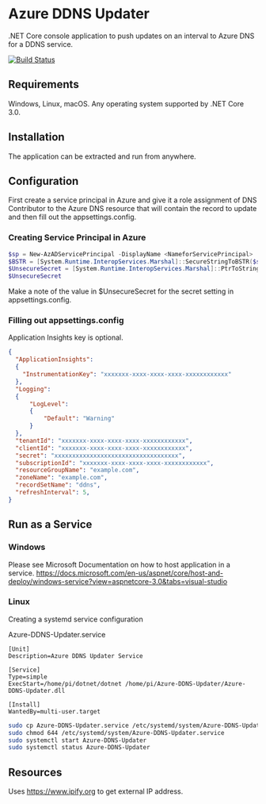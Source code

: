 # Azure DDNS Updater #
.NET Core console application to push updates on an interval to Azure DNS for a DDNS service.

[![Build Status](https://ericingland.visualstudio.com/Azure-DDNS-Updater/_apis/build/status/eingland.Azure-DDNS-Updater?branchName=master)](https://ericingland.visualstudio.com/Azure-DDNS-Updater/_build/latest?definitionId=9&branchName=master)

## Requirements ##
Windows, Linux, macOS.
Any operating system supported by .NET Core 3.0.

## Installation ##
The application can be extracted and run from anywhere.

## Configuration ##

First create a service principal in Azure and give it a role assignment of DNS Contributor to the Azure DNS resource that will contain the record to update and then fill out the appsettings.config.

### Creating Service Principal in Azure ###

```powershell
$sp = New-AzADServicePrincipal -DisplayName <NameforServicePrincipal>
$BSTR = [System.Runtime.InteropServices.Marshal]::SecureStringToBSTR($sp.Secret)
$UnsecureSecret = [System.Runtime.InteropServices.Marshal]::PtrToStringAuto($BSTR)
$UnsecureSecret
```
Make a note of the value in $UnsecureSecret for the secret setting in appsettings.config.


### Filling out appsettings.config ###

Application Insights key is optional.

```json
{
  "ApplicationInsights": 
  {
    "InstrumentationKey": "xxxxxxx-xxxx-xxxx-xxxx-xxxxxxxxxxxx"
  },
  "Logging":
  {
      "LogLevel":
      {
          "Default": "Warning"
      }
  },
  "tenantId": "xxxxxxx-xxxx-xxxx-xxxx-xxxxxxxxxxxx",
  "clientId": "xxxxxxx-xxxx-xxxx-xxxx-xxxxxxxxxxxx",
  "secret": "xxxxxxxxxxxxxxxxxxxxxxxxxxxxxxxxxxx",
  "subscriptionId": "xxxxxxx-xxxx-xxxx-xxxx-xxxxxxxxxxxx",
  "resourceGroupName": "example.com",
  "zoneName": "example.com",
  "recordSetName": "ddns",
  "refreshInterval": 5,
}
```
## Run as a Service ##

### Windows ###

Please see Microsoft Documentation on how to host application in a service.
https://docs.microsoft.com/en-us/aspnet/core/host-and-deploy/windows-service?view=aspnetcore-3.0&tabs=visual-studio

### Linux ###

Creating a systemd service configuration

Azure-DDNS-Updater.service

```
[Unit]
Description=Azure DDNS Updater Service

[Service]
Type=simple
ExecStart=/home/pi/dotnet/dotnet /home/pi/Azure-DDNS-Updater/Azure-DDNS-Updater.dll

[Install]
WantedBy=multi-user.target
```
```bash
sudo cp Azure-DDNS-Updater.service /etc/systemd/system/Azure-DDNS-Updater.service
sudo chmod 644 /etc/systemd/system/Azure-DDNS-Updater.service
sudo systemctl start Azure-DDNS-Updater
sudo systemctl status Azure-DDNS-Updater
```

## Resources ##
Uses https://www.ipify.org to get external IP address.
